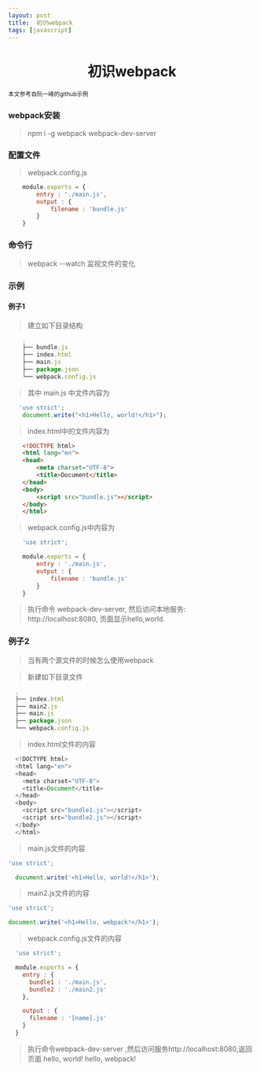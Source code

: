 ```yaml
---
layout: post
title:  初识webpack
tags: [javascript]
---
```


<h1 style="text-align:center;">初识webpack</h1>

<small>本文参考自阮一峰的github示例</small>

### webpack安装

> npm i -g webpack webpack-dev-server

### 配置文件

> webpack.config.js

``` javascript
    module.exports = {
        entry : './main.js',
        output : {
            filename : 'bundle.js'
        }
    }
```

### 命令行

> webpack --watch  监视文件的变化


### 示例

#### 例子1

> 建立如下目录结构

``` javascript
    .
    ├── bundle.js
    ├── index.html
    ├── main.js
    ├── package.json
    └── webpack.config.js
```

> 其中 main.js  中文件内容为

``` javascript
   'use strict';
    document.write("<h1>Hello, world!</h1>");
```

> index.html中的文件内容为

``` html
    <!DOCTYPE html>
    <html lang="en">
    <head>
        <meta charset="UTF-8">
        <title>Document</title>
    </head>
    <body>
        <script src="bundle.js"></script>   
    </body>
    </html>   
```

> webpack.config.js中内容为

``` javascript
    'use strict';

    module.exports = {
        entry : './main.js',
        output : {
            filename : 'bundle.js'
        }
    }   
```

> 执行命令 webpack-dev-server, 然后访问本地服务: http://localhost:8080, 页面显示hello,world.

### 例子2

> 当有两个源文件的时候怎么使用webpack

> 新建如下目录文件

``` javascript
  .
  ├── index.html
  ├── main2.js
  ├── main.js
  ├── package.json
  └── webpack.config.js
```
> index.html文件的内容

```javascript
  <!DOCTYPE html>
  <html lang="en">
  <head>
    <meta charset="UTF-8">
    <title>Document</title>
  </head>
  <body>
    <script src="bundle1.js"></script>
    <script src="bundle2.js"></script>  
  </body>
  </html>  
```
> main.js文件的内容

``` javascript
'use strict';

  document.write('<h1>Hello, world!</h1>');

```

> main2.js文件的内容

``` javascript
'use strict';

document.write('<h1>Hello, webpack!</h1>');

```

> webpack.config.js文件的内容

``` javascript
  'use strict';

  module.exports = {
    entry : {
      bundle1 : './main.js',
      bundle2 : './main2.js'
    },

    output : {
      filename : '[name].js'
    }
  }
```

> 执行命令webpack-dev-server ,然后访问服务http://localhost:8080,返回页面 hello, world! hello, webpack!

